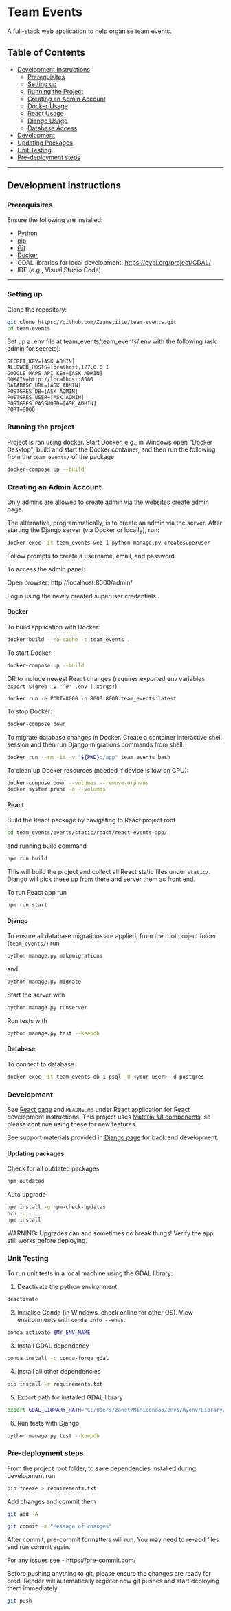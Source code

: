 # Team Events

A full-stack web application to help organise team events.

## Table of Contents

- [Development Instructions](#development-instructions)
  - [Prerequisites](#prerequisites)
  - [Setting up](#setting-up)
  - [Running the Project](#running-the-project)
  - [Creating an Admin Account](#creating-an-admin-account)
  - [Docker Usage](#docker)
  - [React Usage](#react)
  - [Django Usage](#django)
  - [Database Access](#database)
- [Development](#development)
- [Updating Packages](#updating-packages)
- [Unit Testing](#unit-testing)
- [Pre-deployment steps](#pre-deployment-steps)

---

## Development instructions

### Prerequisites

Ensure the following are installed:

- [Python](https://www.python.org/downloads/)
- [pip](https://pip.pypa.io/en/stable/installation/)
- [Git](https://github.com/git-guides/install-git)
- [Docker](https://www.docker.com/products/docker-desktop)
- GDAL libraries for local development: https://pypi.org/project/GDAL/
- IDE (e.g., Visual Studio Code)

---

### Setting up

Clone the repository:

```bash
git clone https://github.com/Zzanetiite/team-events.git
cd team-events
```

Set up a .env file at team_events/team_events/.env with the following (ask admin for secrets):

```
SECRET_KEY=[ASK_ADMIN]
ALLOWED_HOSTS=localhost,127.0.0.1
GOOGLE_MAPS_API_KEY=[ASK_ADMIN]
DOMAIN=http://localhost:8000
DATABASE_URL=[ASK_ADMIN]
POSTGRES_DB=[ASK_ADMIN]
POSTGRES_USER=[ASK_ADMIN]
POSTGRES_PASSWORD=[ASK_ADMIN]
PORT=8000
```

### Running the project

Project is ran using docker. Start Docker, e.g., in Windows open "Docker Desktop", build and start the Docker container, and then run the following from the `team_events/` of the package:

```bash
docker-compose up --build
```

### Creating an Admin Account

Only admins are allowed to create admin via the websites create admin page.

The alternative, programmatically, is to create an admin via the server.
After starting the Django server (via Docker or locally), run:

```bash
docker exec -it team_events-web-1 python manage.py createsuperuser
```

Follow prompts to create a username, email, and password.

To access the admin panel:

Open browser: http://localhost:8000/admin/

Login using the newly created superuser credentials.

#### Docker

To build application with Docker:

```bash
docker build --no-cache -t team_events .
```

To start Docker:

```bash
docker-compose up --build
```

OR to include newest React changes (requires exported env variables `export $(grep -v '^#' .env | xargs)`)

```
docker run -e PORT=8000 -p 8000:8000 team_events:latest
```

To stop Docker:

```bash
docker-compose down
```

To migrate database changes in Docker.
Create a container interactive shell session and then run Django migrations commands from shell.

```bash
docker run --rm -it -v "${PWD}:/app" team_events bash
```

To clean up Docker resources (needed if device is low on CPU):

```bash
docker-compose down --volumes --remove-orphans
docker system prune -a --volumes
```

#### React

Build the React package by navigating to React project root

```bash
cd team_events/events/static/react/react-events-app/
```

and running build command

```bash
npm run build
```

This will build the project and collect all React static files under `static/`. Django will pick these up from there and server them as front end.

To run React app run

```bash
npm run start
```

#### Django

To ensure all database migrations are applied, from the root project folder (`team_events/`) run

```bash
python manage.py makemigrations
```

and

```bash
python manage.py migrate
```

Start the server with

```bash
python manage.py runserver
```

Run tests with

```bash
python manage.py test --keepdb
```

#### Database

To connect to database

```bash
docker exec -it team_events-db-1 psql -U <your_user> -d postgres
```

### Development

See [React page](https://react.dev/learn/react-developer-tools) and `README.md` under React application for React development instructions. This project uses [Material UI components](https://mui.com/material-ui/), so please continue using these for new features.

See support materials provided in [Django page](https://www.djangoproject.com/) for back end development.

#### Updating packages

Check for all outdated packages

```bash
npm outdated
```

Auto upgrade

```bash
npm install -g npm-check-updates
ncu -u
npm install
```

WARNING: Upgrades can and sometimes do break things! Verify the app still works before deploying.

### Unit Testing

To run unit tests in a local machine using the GDAL library:

1. Deactivate the python environment

```bash
deactivate
```

2. Initialise Conda (in Windows, check online for other OS). View environments with `conda info --envs`.

```bash
conda activate $MY_ENV_NAME
```

3. Install GDAL dependency

```bash
conda install -c conda-forge gdal
```

4. Install all other dependencies

```bash
pip install -r requirements.txt
```

5. Export path for installed GDAL library

```bash
export GDAL_LIBRARY_PATH="C:/Users/zanet/Miniconda3/envs/myenv/Library/bin/gdal.dll"
```

6. Run tests with Django

```bash
python manage.py test --keepdb
```

### Pre-deployment steps

From the project root folder, to save dependencies installed during development run

```bash
pip freeze > requirements.txt
```

Add changes and commit them

```bash
git add -A
```

```bash
git commit -m "Message of changes"
```

After commit, pre-commit formatters will run. You may need to re-add files and run commit again.

For any issues see - https://pre-commit.com/

Before pushing anything to git, please ensure the changes are ready for prod. Render will automatically register new git pushes and start deploying them immediately.

```bash
git push
```
